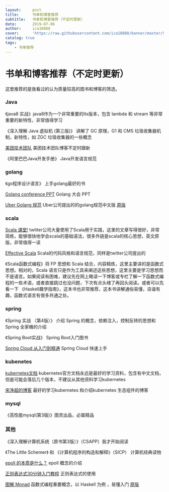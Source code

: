 ```yaml
---
layout:     post
title:      书单和博客推荐
subtitle:   书单和博客推荐（不定时更新）
date:       2019-07-06
author:     ica10888
cover:      'https://raw.githubusercontent.com/ica10888/banner/master/582b62c6e6fea16ed2dc1973073d4cd64f72e7d0.jpg'
catalog: true
tags:
    - 书单推荐
---
```



# 书单和博客推荐（不定时更新）

这里推荐的是我看过的认为质量较高的图书和博客的筛选。

### Java

《java8 实战》java8作为一个非常重要的lts版本，包含 lambda 和 stream 等非常重要的新特性，非常值得学习

《深入理解 Java 虚拟机 (第三版)》 讲解了 GC 原理，G1 和 CMS 垃圾收集器机制，新特性，如 ZGC 垃圾收集器的一些概念

[美团技术团队](https://tech.meituan.com/)  美团技术团队博客不定时跟新

《阿里巴巴Java开发手册》 Java开发语言规范

### golang

《go程序设计语言》 上手golang最好的书

[Golang conference PPT](https://github.com/gopherchina/conference) Golang 大会 PPT

[Uber Golang 规范](https://github.com/xxjwxc/uber_go_guide_cn) Uber公司提出的的golang规范中文版 [原版](https://github.com/uber-go/guide/blob/master/style.md)


### scala

[Scala 课堂!](http://twitter.github.io/scala_school/zh_cn/index.html) twitter公司大量使用了Scala用于实践，这里的文章写得很好，非常简练，能够很快地学会scala的基础语法，很多外链是scala的核心思想，英文原版，非常值得一读

[Effective Scala](https://twitter.github.io/effectivescala/index-cn.html) Scala的代码风格和语言规范，同样是twitter公司提出的

《Scala函数式编程》将 FP 思想和 Scala 结合，内容精炼，这里主要讲的是函数式思想。相对的，Scala 语言只是作为工具来阐述这些思想，这里主要是学习思想而不是语言。如果阅读有困难，建议先在网上略读一下博客或专栏了解一下函数式编程的一些术语，或者直接跳过也没问题，下次有点头绪了再回头阅读。或者可以先看一下 《Haskell趣学指南》，这本书也非常推荐，这本书讲解通俗易懂，诙谐有趣，函数式语言有很多共通之处。

### spring

《Spring 实战 （第4版）》 介绍 Spring 的概念，依赖注入，控制反转的思想和 Spring 全家桶的介绍

《Spring Boot实战》 Spring Boot入门图书

[Spring Cloud 从入门到精通](https://blog.csdn.net/valada/article/details/80892573)  Spring Cloud 快速上手

### kubenetes

[kubernetes文档](https://kubernetes.io/docs/tasks/)  kubernetes官方文档永远是最好的学习资料，包含有中文文档，但是可能会落后几个版本，不建议从其他资料学习kubernetes

[宋净超的博客](https://jimmysong.io/) 最好的学习kubernetes 和介绍kubernetes 生态组件的博客

### mysql

《高性能mysql(第3版)》图灵出品，必属精品

### 其他

《深入理解计算机系统（原书第3版）》（CSAPP）我才开始阅读

《The Little Schemer》 和 《计算机程序的构造和解释》（SICP） 计算机经典读物

[epoll 的本质是什么？](https://my.oschina.net/editorial-story/blog/3052308) epoll 概念的介绍

[正则表达式30分钟入门教程](https://deerchao.net/tutorials/regex/regex.htm) 正则表达式的使用

[图解 Monad](http://blog.forec.cn/2017/03/02/translation-adit-faamip/) 函数式编程重要概念，以 Haskell 为例 ，易懂入门 [原版](http://adit.io/posts/2013-04-17-functors,_applicatives,_and_monads_in_pictures.html)
